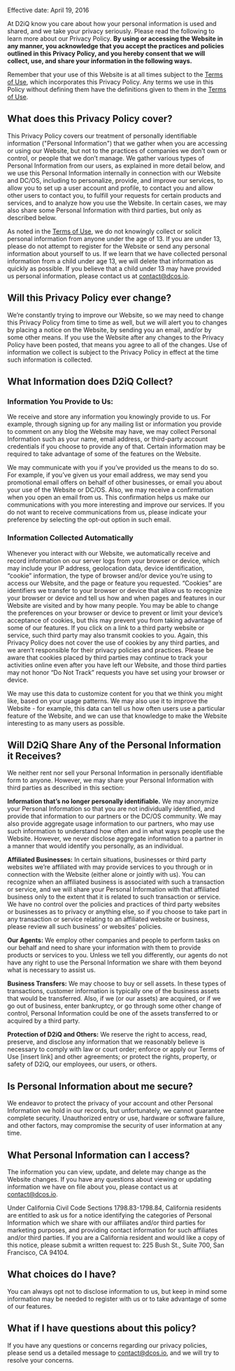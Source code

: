 Effective date: April 19, 2016

At D2iQ know you care about how your personal information is used and shared, and we take your privacy seriously.  Please read the following to learn more about our Privacy Policy.  **By using or accessing the Website in any manner, you acknowledge that you accept the practices and policies outlined in this Privacy Policy, and you hereby consent that we will collect, use, and share your information in the following ways.**

Remember that your use of this Website is at all times subject to the [Terms of Use](https://d2iq.com/terms/), which incorporates this Privacy Policy.  Any terms we use in this Policy without defining them have the definitions given to them in the [Terms of Use](https://d2iq.com/terms/).

## What does this Privacy Policy cover?

This Privacy Policy covers our treatment of personally identifiable information ("Personal Information") that we gather when you are accessing or using our Website, but not to the practices of companies we don’t own or control, or people that we don’t manage.  We gather various types of Personal Information from our users, as explained in more detail below, and we use this Personal Information internally in connection with our Website and DC/OS, including to personalize, provide, and improve our services, to allow you to set up a user account and profile, to contact you and allow other users to contact you, to fulfill your requests for certain products and services, and to analyze how you use the Website. In certain cases, we may also share some Personal Information with third parties, but only as described below.

As noted in the [Terms of Use](https://d2iq.com/terms/), we do not knowingly collect or solicit personal information from anyone under the age of 13. If you are under 13, please do not attempt to register for the Website or send any personal information about yourself to us. If we learn that we have collected personal information from a child under age 13, we will delete that information as quickly as possible. If you believe that a child under 13 may have provided us personal information, please contact us at contact@dcos.io.

## Will this Privacy Policy ever change?

We’re constantly trying to improve our Website, so we may need to change this Privacy Policy from time to time as well, but we will alert you to changes by placing a notice on the Website, by sending you an email, and/or by some other means. If you use the Website after any changes to the Privacy Policy have been posted, that means you agree to all of the changes.  Use of information we collect is subject to the Privacy Policy in effect at the time such information is collected.

## What Information does D2iQ Collect?

### Information You Provide to Us:

We receive and store any information you knowingly provide to us.  For example, through signing up for any mailing list or information you provide to comment on any blog the Website may have, we may collect Personal Information such as your name, email address, or third-party account credentials if you choose to provide any of that. Certain information may be required to take advantage of some of the features on the Website.

We may communicate with you if you’ve provided us the means to do so. For example, if you’ve given us your email address, we may send you promotional email offers on behalf of other businesses, or email you about your use of the Website or DC/OS.  Also, we may receive a confirmation when you open an email from us. This confirmation helps us make our communications with you more interesting and improve our services. If you do not want to receive communications from us, please indicate your preference by selecting the opt-out option in such email.

### Information Collected Automatically

Whenever you interact with our Website, we automatically receive and record information on our server logs from your browser or device, which may include your IP address, geolocation data, device identification, “cookie” information, the type of browser and/or device you’re using to access our Website, and the page or feature you requested. “Cookies” are identifiers we transfer to your browser or device that allow us to recognize your browser or device and tell us how and when pages and features in our Website are visited and by how many people.  You may be able to change the preferences on your browser or device to prevent or limit your device’s acceptance of cookies, but this may prevent you from taking advantage of some of our features. If you click on a link to a third party website or service, such third party may also transmit cookies to you.  Again, this Privacy Policy does not cover the use of cookies by any third parties, and we aren’t responsible for their privacy policies and practices. Please be aware that cookies placed by third parties may continue to track your activities online even after you have left our Website, and those third parties may not honor “Do Not Track” requests you have set using your browser or device.

We may use this data to customize content for you that we think you might like, based on your usage patterns.  We may also use it to improve the Website - for example, this data can tell us how often users use a particular feature of the Website, and we can use that knowledge to make the Website interesting to as many users as possible.

## Will D2iQ Share Any of the Personal Information it Receives?

We neither rent nor sell your Personal Information in personally identifiable form to anyone. However, we may share your Personal Information with third parties as described in this section:

**Information that’s no longer personally identifiable.**  We may anonymize your Personal Information so that you are not individually identified, and provide that information to our partners or the DC/OS community. We may also provide aggregate usage information to our partners, who may use such information to understand how often and in what ways people use the Website. However, we never disclose aggregate information to a partner in a manner that would identify you personally, as an individual.

**Affiliated Businesses:** In certain situations, businesses or third party websites we’re affiliated with may provide services to you through or in connection with the Website (either alone or jointly with us).  You can recognize when an affiliated business is associated with such a transaction or service, and we will share your Personal Information with that affiliated business only to the extent that it is related to such transaction or service. We have no control over the policies and practices of third party websites or businesses as to privacy or anything else, so if you choose to take part in any transaction or service relating to an affiliated website or business, please review all such business’ or websites’ policies.

**Our Agents:** We employ other companies and people to perform tasks on our behalf and need to share your information with them to provide products or services to you.  Unless we tell you differently, our agents do not have any right to use the Personal Information we share with them beyond what is necessary to assist us.

**Business Transfers:** We may choose to buy or sell assets.  In these types of transactions, customer information is typically one of the business assets that would be transferred.  Also, if we (or our assets) are acquired, or if we go out of business, enter bankruptcy, or go through some other change of control, Personal Information could be one of the assets transferred to or acquired by a third party.

**Protection of D2iQ and Others:** We reserve the right to access, read, preserve, and disclose any information that we reasonably believe is necessary to comply with law or court order; enforce or apply our Terms of Use [insert link] and other agreements; or protect the rights, property, or safety of D2iQ, our employees, our users, or others.

## Is Personal Information about me secure?

We endeavor to protect the privacy of your account and other Personal Information we hold in our records, but unfortunately, we cannot guarantee complete security.  Unauthorized entry or use, hardware or software failure, and other factors, may compromise the security of user information at any time.

## What Personal Information can I access?

The information you can view, update, and delete may change as the Website changes.  If you have any questions about viewing or updating information we have on file about you, please contact us at contact@dcos.io.

Under California Civil Code Sections 1798.83-1798.84, California residents are entitled to ask us for a notice identifying the categories of Personal Information which we share with our affiliates and/or third parties for marketing purposes, and providing contact information for such affiliates and/or third parties.  If you are a California resident and would like a copy of this notice, please submit a written request to: 225 Bush St., Suite 700, San Francisco, CA 94104.

## What choices do I have?

You can always opt not to disclose information to us, but keep in mind some information may be needed to register with us or to take advantage of some of our features.

## What if I have questions about this policy?

If you have any questions or concerns regarding our privacy policies, please send us a detailed message to contact@dcos.io, and we will try to resolve your concerns.
